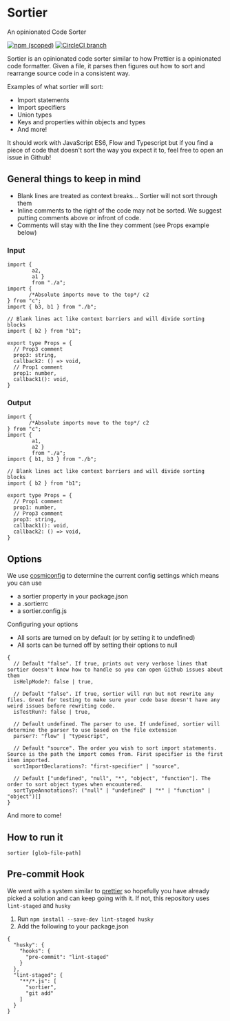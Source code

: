 # Sortier
An opinionated Code Sorter

[![npm (scoped)](https://img.shields.io/npm/v/@snowcoders/sortier.svg)](https://www.npmjs.com/package/@snowcoders/sortier) 
[![CircleCI branch](https://img.shields.io/circleci/project/github/snowcoders/sortier/master.svg)](https://circleci.com/gh/snowcoders/sortier)

Sortier is an opinionated code sorter similar to how Prettier is a opinionated code formatter. Given a file, it parses then figures out how to sort and rearrange source code in a consistent way.

Examples of what sortier will sort:
 - Import statements
 - Import specifiers
 - Union types
 - Keys and properties within objects and types
 - And more!

It should work with JavaScript ES6, Flow and Typescript but if you find a piece of code that doesn't sort the way you expect it to, feel free to open an issue in Github!

## General things to keep in mind
 - Blank lines are treated as context breaks... Sortier will not sort through them
 - Inline comments to the right of the code may not be sorted. We suggest putting comments above or infront of code.
 - Comments will stay with the line they comment (see Props example below)
### Input
```
import { 
        a2, 
        a1 } 
        from "./a";
import { 
       /*Absolute imports move to the top*/ c2
} from "c";
import { b3, b1 } from "./b";

// Blank lines act like context barriers and will divide sorting blocks
import { b2 } from "b1";

export type Props = {
  // Prop3 comment
  prop3: string,
  callback2: () => void,
  // Prop1 comment
  prop1: number,
  callback1(): void,
}
```
### Output
```
import { 
       /*Absolute imports move to the top*/ c2
} from "c";
import { 
        a1, 
        a2 } 
        from "./a";
import { b1, b3 } from "./b";

// Blank lines act like context barriers and will divide sorting blocks
import { b2 } from "b1";

export type Props = {
  // Prop1 comment
  prop1: number,
  // Prop3 comment
  prop3: string,
  callback1(): void,
  callback2: () => void,
}
```

## Options

We use [cosmiconfig](https://www.npmjs.com/package/cosmiconfig) to determine the current config settings which means you can use
 - a sortier property in your package.json
 - a .sortierrc
 - a sortier.config.js

Configuring your options
 - All sorts are turned on by default (or by setting it to undefined)
 - All sorts can be turned off by setting their options to null
```
{
  // Default "false". If true, prints out very verbose lines that sortier doesn't know how to handle so you can open Github issues about them
  isHelpMode?: false | true,

  // Default "false". If true, sortier will run but not rewrite any files. Great for testing to make sure your code base doesn't have any weird issues before rewriting code.
  isTestRun?: false | true,

  // Default undefined. The parser to use. If undefined, sortier will determine the parser to use based on the file extension
  parser?: "flow" | "typescript",

  // Default "source". The order you wish to sort import statements. Source is the path the import comes from. First specifier is the first item imported.
  sortImportDeclarations?: "first-specifier" | "source",

  // Default ["undefined", "null", "*", "object", "function"]. The order to sort object types when encountered.
  sortTypeAnnotations?: ("null" | "undefined" | "*" | "function" | "object")[]
}
```
And more to come!

## How to run it
```
sortier [glob-file-path]
```

## Pre-commit Hook
We went with a system similar to [prettier](https://prettier.io/docs/en/precommit.html) so hopefully you have already picked a solution and can keep going with it. If not, this repository uses `lint-staged` and `husky`

1. Run `npm install --save-dev lint-staged husky`
2. Add the following to your package.json
```
{
  "husky": {
    "hooks": {  
      "pre-commit": "lint-staged"
    }
  },
  "lint-staged": {
    "**/*.js": [
      "sortier",
      "git add"
    ]
  }
}
```
